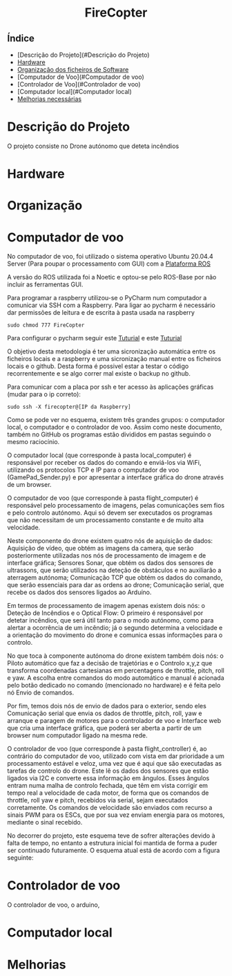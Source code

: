 <h1 align="center">FireCopter</h1>
<h2>Índice</h2>

* [Descrição do Projeto](#Descrição do Projeto)
* [Hardware](#Hardware)
* [Organização dos ficheiros de Software](#Organização)
* [Computador de Voo](#Computador de voo)
* [Controlador de Voo](#Controlador de voo)
* [Computador local](#Computador local)
* [Melhorias necessárias](#Melhorias)

# Descrição do Projeto
O projeto consiste no Drone autónomo que deteta incêndios

[//]: # (TODO: Colocar foto do drone)
# Hardware

# Organização
[//]: # (TODO: imagens)
# Computador de voo

No computador de voo, foi utilizado o sistema operativo Ubuntu 20.04.4 Server (Para poupar o processamento com GUI) com a [Plataforma ROS](http://wiki.ros.org/ROS/Installation)

A versão do ROS utilizada foi a Noetic e optou-se pelo ROS-Base por não incluir as ferramentas GUI.

Para programar a raspberry utilizou-se o PyCharm num computador a comunicar via SSH com a Raspberry. Para ligar ao pycharm é necessário dar permissões de leitura e de escrita à pasta usada na raspberry

    sudo chmod 777 FireCopter
Para configurar o pycharm seguir este [Tuturial](https://www.youtube.com/watch?v=kuowBMqM1Ow) e este [Tuturial](https://www.youtube.com/watch?v=lTew9mbXrAs)

O objetivo desta metodologia é ter uma sicronização automática entre os ficheiros locais e a raspberry e uma sicronização manual entre os ficheiros locais e o github.
Desta forma é possivel estar a testar o código recorrentemente e se algo correr mal existe o backup no github.

Para comunicar com a placa por ssh e ter acesso às aplicações gráficas (mudar para o ip correto):

    sudo ssh -X firecopter@[IP da Raspberry]

Como se pode ver no esquema, existem três grandes grupos: o computador local, o computador e o controlador de voo. Assim como neste documento, também no GitHub os programas estão divididos em pastas seguindo o mesmo raciocínio. 

 O computador local (que corresponde à pasta local_computer) é responsável por receber os dados do comando e enviá-los via WiFi, utilizando os protocolos TCP e IP para o computador de voo (GamePad_Sender.py) e por apresentar a interface gráfica do drone através de um browser. 

O computador de voo (que corresponde à pasta flight_computer) é responsável pelo processamento de imagens, pelas comunicações sem fios e pelo controlo autónomo. Aqui só devem ser executados os programas que não necessitam de um processamento constante e de muito alta velocidade. 

Neste componente do drone existem quatro nós de aquisição de dados: Aquisição de vídeo, que obtém as imagens da camera, que serão posteriormente utilizadas nos nós de processamento de imagem e de interface gráfica; Sensores Sonar, que obtém os dados dos sensores de ultrassons, que serão utilizados na deteção de obstáculos e no auxiliarão a aterragem autónoma; Comunicação TCP que obtém os dados do comando, que serão essenciais para dar as ordens ao drone; Comunicação serial, que recebe os dados dos sensores ligados ao Arduíno. 

Em termos de processamento de imagem apenas existem dois nós: o Deteção de Incêndios e o Optical Flow: O primeiro é responsável por detetar incêndios, que será útil tanto para o modo autónomo, como para alertar a ocorrência de um incêndio; já o segundo determina a velocidade e a orientação do movimento do drone e comunica essas informações para o controlo. 

No que toca à componente autónoma do drone existem também dois nós: o Piloto automático que faz a decisão de trajetórias e o Controlo x,y,z que transforma coordenadas cartesianas em percentagens de throttle, pitch, roll e yaw. A escolha entre comandos do modo automático e manual é acionada pelo botão dedicado no comando (mencionado no hardware) e é feita pelo nó Envio de comandos. 

Por fim, temos dois nós de envio de dados para o exterior, sendo eles Comunicação serial que envia os dados de throttle, pitch, roll, yaw e arranque e paragem de motores para o controlador de voo e Interface web que cria uma interface gráfica, que poderá ser aberta a partir de um browser num computador ligado na mesma rede. 

O controlador de voo (que corresponde à pasta flight_controller) é, ao contrário do computador de voo, utilizado com vista em dar prioridade a um processamento estável e veloz, uma vez que é aqui que são executadas as tarefas de controlo do drone. Este lê os dados dos sensores que estão ligados via I2C e converte essa informação em ângulos. Esses ângulos entram numa malha de controlo fechada, que têm em vista corrigir em tempo real a velocidade de cada motor, de forma que os comandos de throttle, roll yaw e pitch, recebidos via serial, sejam executados corretamente. Os comandos de velocidade são enviados com recurso a sinais PWM para os ESCs, que por sua vez enviam energia para os motores, mediante o sinal recebido.

No decorrer do projeto, este esquema teve de sofrer alterações devido à falta de tempo, no entanto a estrutura inicial foi mantida de forma a puder ser continuado futuramente. O esquema atual está de acordo com a figura seguinte:

[//]: # (TODO: Adicionar imagem)

# Controlador de voo
O controlador de voo, o arduino, 
# Computador local
# Melhorias